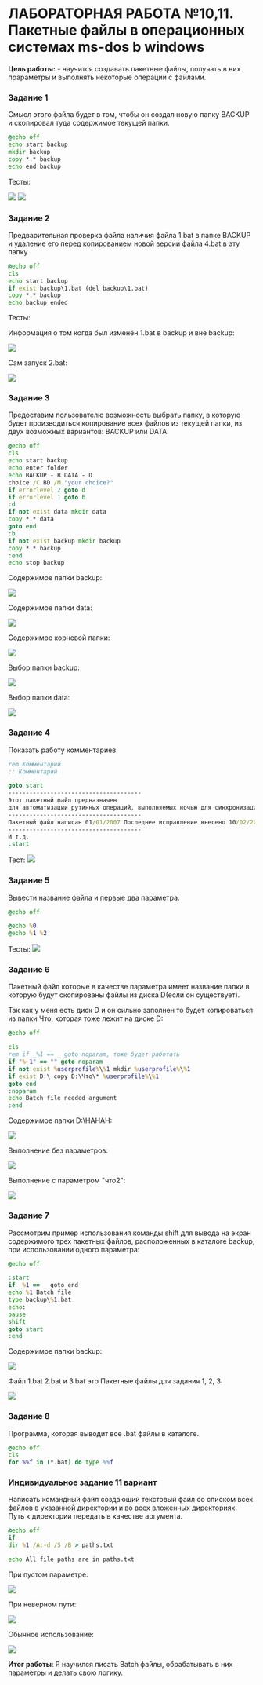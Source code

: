# ЛАБОРАТОРНАЯ РАБОТА №10,11. Пакетные файлы в операционных системах ms-dos b windows

**Цель работы:** - научится создавать пакетные файлы, получать в них прараметры и выполнять некоторые операции с файлами.

### Задание 1
Смысл этого файла будет в том, чтобы он создал новую папку BACKUP и скопировал туда содержимое текущей папки.
```bat
@echo off
echo start backup
mkdir backup
copy *.* backup
echo end backup
```
Тесты:

![](images\1.PNG)
![](img.png)

### Задание 2
Предварительная проверка файла наличия файла 1.bat в папке BACKUP и удаление его перед копированием новой версии файла 4.bat в эту папку
```bat
@echo off
cls 
echo start backup
if exist backup\1.bat (del backup\1.bat)
copy *.* backup
echo backup ended
```

Тесты:

Информация о том когда был изменён 1.bat в backup и вне backup:

![](img_1.png)

Сам запуск 2.bat:

![](img_2.png)

### Задание 3
Предоставим пользователю возможность выбрать папку, в которую будет производиться копирование всех файлов из текущей папки, из двух возможных вариантов: BACKUP или DATA.
```bat
@echo off
cls
echo start backup
echo enter folder
echo BACKUP - B DATA - D 
choice /C BD /M "your choice?"
if errorlevel 2 goto d
if errorlevel 1 goto b
:d
if not exist data mkdir data 
copy *.* data
goto end
:b 
if not exist backup mkdir backup
copy *.* backup
:end
echo stop backup
```
Содержимое папки backup:

![](img_3.png)

Содержимое папки data:

![](img_4.png)

Содержимое корневой папки:

![](img_5.png)

Выбор папки backup:

![](img_6.png)

Выбор папки data:

![](img_7.png)

### Задание 4
Показать работу комментариев

```bat
rem Комментарий
:: Комментарий

goto start
--------------------------------------
Этот пакетный файл предназначен
для автоматизации рутинных операций, выполняемых ночью для синхронизации содержимого корпоративного ftp-сервера с ftp-серверами филиалов
--------------------------------------
Пакетный файл написан 01/01/2007 Последнее исправление внесено 10/02/2008
--------------------------------------
И т.д.
:start
```

Тест:
![](img_21.png)

### Задание 5
Вывести название файла и первые два параметра.
```bat
@echo off

@echo %0
@echo %1 %2
```

Тесты:
![](img_20.png)



### Задание 6

Пакетный файл которые в качестве параметра имеет название папки в которую будут скопированы файлы из диска D(если он существует).

Так как у меня есть диск D и он сильно заполнен то будет копироваться из папки Что, которая тоже лежит на диске D:

```bat
@echo off

cls
rem if _%1 == _ goto noparam, тоже будет работать
if "%~1" == "" goto noparam
if not exist %userprofile%\%1 mkdir %userprofile%\%1
if exist D:\ copy D:\Что\* %userprofile%\%1 
goto end
:noparam
echo Batch file needed argument
:end

```

Содержимое папки D:\HAHAH:

![](img_10.png)

Выполнение без параметров:

![](img_9.png)

Выполнение с параметром "что2":

![](img_11.png)

### Задание 7

Рассмотрим пример использования команды shift для вывода на экран содержимого трех пакетных файлов, расположенных в каталоге backup, при использовании одного параметра:

```bat
@echo off

:start
if _%1 == _ goto end
echo %1 Batch file
type backup\%1.bat
echo:
pause
shift
goto start
:end
```

Содержимое папки backup:

![](img_13.png)

Файл 1.bat 2.bat и 3.bat это Пакетные файлы для задания 1, 2, 3:

![](img_14.png)

### Задание 8

Программа, которая выводит все .bat файлы в каталоге.

```bat
@echo off
cls
for %%f in (*.bat) do type %%f
```

### Индивидуальное задание 11 вариант

Написать командный файл создающий текстовый файл со списком всех файлов в указанной директории и во всех вложенных директориях. Путь к директории передать в качестве аргумента.

```bat
@echo off
if 
dir %1 /A:-d /S /B > paths.txt

echo All file paths are in paths.txt
```

При пустом параметре:

![](img_16.png)

При неверном пути:

![](img_17.png)

Обычное использование:

![](img_19.png)

**Итог работы**: Я научился писать Batch файлы, обрабатывать в них параметры и делать свою логику.